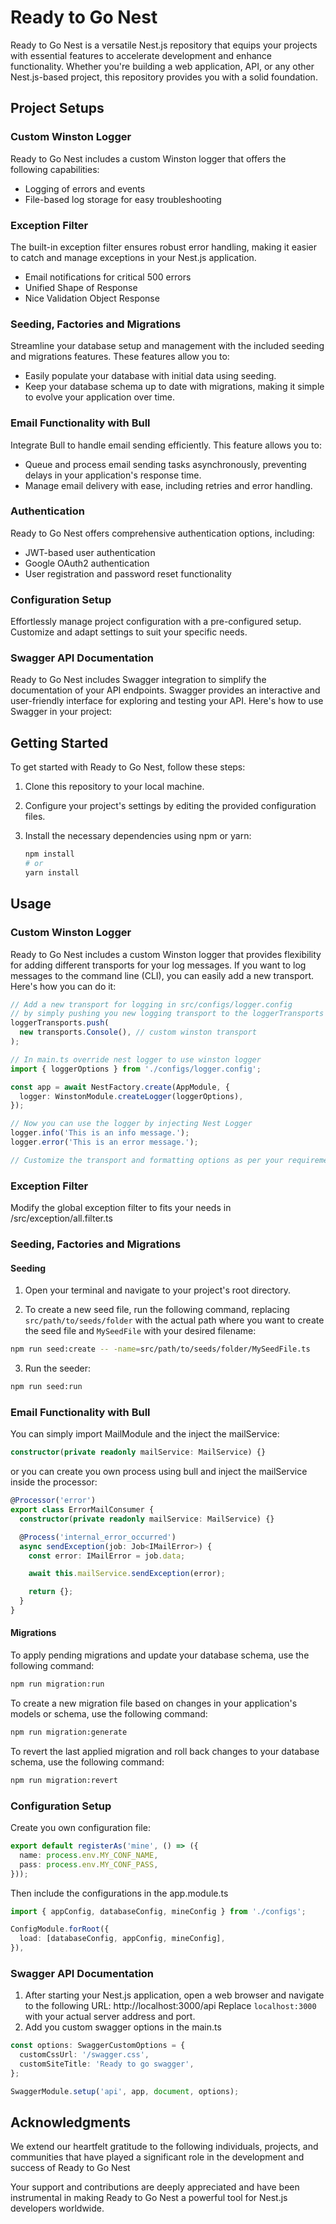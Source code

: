 # Ready to Go Nest

Ready to Go Nest is a versatile Nest.js repository that equips your projects with essential features to accelerate development and enhance functionality. Whether you're building a web application, API, or any other Nest.js-based project, this repository provides you with a solid foundation.

## Project Setups

### Custom Winston Logger

Ready to Go Nest includes a custom Winston logger that offers the following capabilities:

- Logging of errors and events
- File-based log storage for easy troubleshooting

### Exception Filter

The built-in exception filter ensures robust error handling, making it easier to catch and manage exceptions in your Nest.js application.

- Email notifications for critical 500 errors
- Unified Shape of Response
- Nice Validation Object Response

### Seeding, Factories and Migrations

Streamline your database setup and management with the included seeding and migrations features. These features allow you to:

- Easily populate your database with initial data using seeding.
- Keep your database schema up to date with migrations, making it simple to evolve your application over time.

### Email Functionality with Bull

Integrate Bull to handle email sending efficiently. This feature allows you to:

- Queue and process email sending tasks asynchronously, preventing delays in your application's response time.
- Manage email delivery with ease, including retries and error handling.

### Authentication

Ready to Go Nest offers comprehensive authentication options, including:

- JWT-based user authentication
- Google OAuth2 authentication
- User registration and password reset functionality

### Configuration Setup

Effortlessly manage project configuration with a pre-configured setup. Customize and adapt settings to suit your specific needs.

### Swagger API Documentation

Ready to Go Nest includes Swagger integration to simplify the documentation of your API endpoints. Swagger provides an interactive and user-friendly interface for exploring and testing your API. Here's how to use Swagger in your project:

## Getting Started

To get started with Ready to Go Nest, follow these steps:

1. Clone this repository to your local machine.

2. Configure your project's settings by editing the provided configuration files.

3. Install the necessary dependencies using npm or yarn:
   ```bash
   npm install
   # or
   yarn install
   ```

## Usage

### Custom Winston Logger

Ready to Go Nest includes a custom Winston logger that provides flexibility for adding different transports for your log messages. If you want to log messages to the command line (CLI), you can easily add a new transport. Here's how you can do it:

```typescript
// Add a new transport for logging in src/configs/logger.config
// by simply pushing you new logging transport to the loggerTransports array
loggerTransports.push(
  new transports.Console(), // custom winston transport
);

// In main.ts override nest logger to use winston logger
import { loggerOptions } from './configs/logger.config';

const app = await NestFactory.create(AppModule, {
  logger: WinstonModule.createLogger(loggerOptions),
});

// Now you can use the logger by injecting Nest Logger
logger.info('This is an info message.');
logger.error('This is an error message.');

// Customize the transport and formatting options as per your requirements.
```

### Exception Filter

Modify the global exception filter to fits your needs in /src/exception/all.filter.ts

### Seeding, Factories and Migrations

#### Seeding

1. Open your terminal and navigate to your project's root directory.

2. To create a new seed file, run the following command, replacing `src/path/to/seeds/folder` with the actual path where you want to create the seed file and `MySeedFile` with your desired filename:

```bash
npm run seed:create -- -name=src/path/to/seeds/folder/MySeedFile.ts
```

3. Run the seeder:

```bash
npm run seed:run
```

### Email Functionality with Bull

You can simply import MailModule and the inject the mailService:

```typescript
constructor(private readonly mailService: MailService) {}
```

or you can create you own process using bull and inject the mailService inside the processor:

```typescript
@Processor('error')
export class ErrorMailConsumer {
  constructor(private readonly mailService: MailService) {}

  @Process('internal_error_occurred')
  async sendException(job: Job<IMailError>) {
    const error: IMailError = job.data;

    await this.mailService.sendException(error);

    return {};
  }
}
```

#### Migrations

To apply pending migrations and update your database schema, use the following command:

```bash
npm run migration:run
```

To create a new migration file based on changes in your application's models or schema, use the following command:

```bash
npm run migration:generate
```

To revert the last applied migration and roll back changes to your database schema, use the following command:

```bash
npm run migration:revert
```

### Configuration Setup

Create you own configuration file:

```typescript
export default registerAs('mine', () => ({
  name: process.env.MY_CONF_NAME,
  pass: process.env.MY_CONF_PASS,
}));
```

Then include the configurations in the app.module.ts

```typescript
import { appConfig, databaseConfig, mineConfig } from './configs';

ConfigModule.forRoot({
  load: [databaseConfig, appConfig, mineConfig],
}),
```

### Swagger API Documentation

1. After starting your Nest.js application, open a web browser and navigate to the following URL:
   http://localhost:3000/api
   Replace `localhost:3000` with your actual server address and port.
2. Add you custom swagger options in the main.ts

```typescript
const options: SwaggerCustomOptions = {
  customCssUrl: '/swagger.css',
  customSiteTitle: 'Ready to go swagger',
};

SwaggerModule.setup('api', app, document, options);
```

## Acknowledgments

We extend our heartfelt gratitude to the following individuals, projects, and communities that have played a significant role in the development and success of Ready to Go Nest

Your support and contributions are deeply appreciated and have been instrumental in making Ready to Go Nest a powerful tool for Nest.js developers worldwide.
